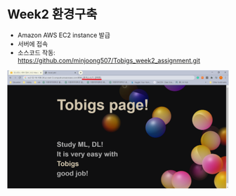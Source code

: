 # Week2 환경구축

* Amazon AWS EC2 instance 발급
* 서버에 접속
* 소스코드 작동: <https://github.com/minjoong507/Tobigs_week2_assignment.git>

![alt-text](https://github.com/Taehee-K/ToBigs15/blob/main/Week2/week2_%ED%99%98%EA%B2%BD%EA%B5%AC%EC%B6%95/week2_%ED%99%98%EA%B2%BD%EA%B5%AC%EC%B6%95_%EA%B9%80%ED%83%9C%ED%9D%AC.png)